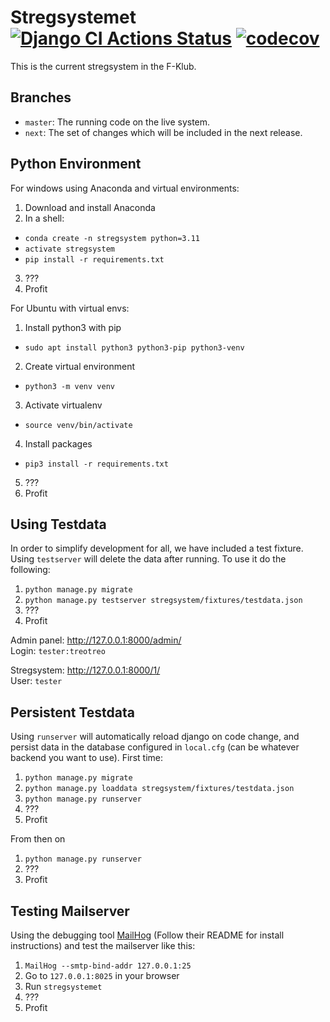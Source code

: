 Stregsystemet [![Django CI Actions Status](https://github.com/f-klubben/stregsystemet/workflows/Django%20CI/badge.svg)](https://github.com/f-klubben/stregsystemet/actions)  [![codecov](https://codecov.io/gh/f-klubben/stregsystemet/branch/next/graph/badge.svg)](https://codecov.io/gh/f-klubben/stregsystemet) 
========

This is the current stregsystem in the F-Klub.

Branches
-------
 - `master`: The running code on the live system.
 - `next`: The set of changes which will be included in the next release.

Python Environment
-------
For windows using Anaconda and virtual environments:
1. Download and install Anaconda
2. In a shell:
  - `conda create -n stregsystem python=3.11`
  - `activate stregsystem`
  - `pip install -r requirements.txt`
3. ???
4. Profit

For Ubuntu with virtual envs:
1. Install python3 with pip
 - `sudo apt install python3 python3-pip python3-venv`
2. Create virtual environment
 - `python3 -m venv venv`
3. Activate virtualenv
 - `source venv/bin/activate`
4. Install packages
 - `pip3 install -r requirements.txt`
5. ???
6. Profit

Using Testdata
--------
In order to simplify development for all, we have included a test fixture.
Using `testserver` will delete the data after running.
To use it do the following:
1. `python manage.py migrate`
2. `python manage.py testserver stregsystem/fixtures/testdata.json`
3. ???
4. Profit

Admin panel: <http://127.0.0.1:8000/admin/>  
Login: `tester:treotreo`

Stregsystem: <http://127.0.0.1:8000/1/>  
User: `tester`

Persistent Testdata
-------
Using `runserver` will automatically reload django on code change, and persist data in the database configured in `local.cfg` (can be whatever backend you want to use).
First time:
1. `python manage.py migrate`
2. `python manage.py loaddata stregsystem/fixtures/testdata.json`
3. `python manage.py runserver`
4. ???
5. Profit

From then on
1. `python manage.py runserver`
2. ???
3. Profit

Testing Mailserver
-------
Using the debugging tool [MailHog](https://github.com/mailhog/MailHog) (Follow their README for install instructions) and test the mailserver like this:
1. `MailHog --smtp-bind-addr 127.0.0.1:25`
2. Go to `127.0.0.1:8025` in your browser
3. Run `stregsystemet`
4. ???
5. Profit
